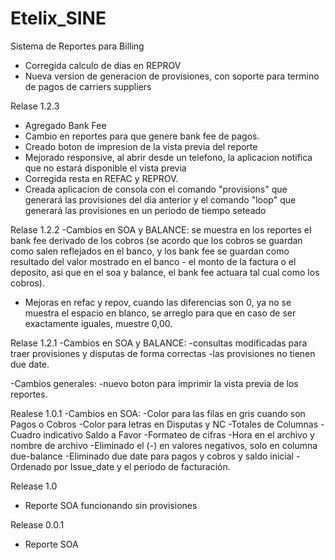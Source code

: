 ﻿Etelix_SINE
============

Sistema de Reportes para Billing



- Corregida calculo de dias en REPROV
- Nueva version de generacion de provisiones, con soporte para termino de pagos de carriers suppliers 

Relase 1.2.3
- Agregado Bank Fee
- Cambio en reportes para que genere bank fee de pagos.
- Creado boton de impresion de la vista previa del reporte
- Mejorado responsive, al abrir desde un telefono, la aplicacion notifica que no estará disponible el vista previa
- Corregida resta en REFAC y REPROV.
- Creada aplicacion de consola con el comando "provisions" que generará las provisiones del dia anterior y el comando "loop" que generará las provisiones en un periodo de tiempo seteado

Relase 1.2.2
-Cambios en SOA y BALANCE:
se muestra en los reportes el bank fee derivado de los cobros
(se acordo que los cobros se guardan como salen reflejados en el banco, y los bank fee se guardan como resultado del valor mostrado en el banco - el monto de la factura o el deposito, asi que en el soa y balance, el bank fee actuara tal cual como los cobros).
- Mejoras en refac y repov, cuando las diferencias son 0, ya no se muestra el espacio en blanco, se arreglo para que en caso de ser exactamente iguales, muestre 0,00.

Relase 1.2.1
-Cambios en SOA y BALANCE:
       -consultas modificadas para traer provisiones y disputas de forma correctas
       -las provisiones no tienen due date.

-Cambios generales:
       -nuevo boton para imprimir la vista previa de los reportes.

Realese 1.0.1
-Cambios en SOA:
       -Color para las filas en gris cuando son Pagos o Cobros
       -Color para letras en Disputas y NC
       -Totales de Columnas
       -Cuadro indicativo Saldo a Favor
       -Formateo de cifras
       -Hora en el archivo y nombre de archivo
       -Eliminado el (-) en valores negativos, solo en columna due-balance
       -Eliminado due date para pagos y cobros y saldo inicial
       -Ordenado por Issue_date y el periodo de facturación.

Release 1.0
- Reporte SOA funcionando sin provisiones

Release 0.0.1
- Reporte SOA





